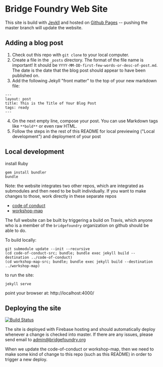 Bridge Foundry Web Site
=======================

This site is build with [Jeykll](https://jekyllrb.com/) and hosted on 
[Github Pages](https://pages.github.com/) -- pushing the master branch will
update the website.


## Adding a blog post

1. Check out this repo with `git clone` to your local computer.
2. Create a file in the `_posts` directory. The format of the file name is
important! It should be `YYYY-MM-DD-first-few-words-or-desc-of-post.md`. The
date is the date that the blog post should appear to have been published on.
3. Add the following Jekyll "front matter" to the top of your new markdown file:
```
---
layout: post
title: This is the Title of Your Blog Post
tags: ready
---
```
4. On the next empty line, compose your post. You can use Markdown tags like `**bold**` or even raw HTML.
5. Follow the steps in the rest of this README for local previewing ("Local development") and deployment of your post


## Local development

install Ruby

```
gem install bundler
bundle
```

Note: the website integrates two other repos, which are integrated as submodules 
and then need to be built individually.  If you want to make changes to those, 
work directly in these separate repos

* [code of conduct](https://github.com/bridgefoundry/code-of-conduct)
* [workshop-map](https://github.com/bridgefoundry/workshop-map)

The full website can be built by triggering a build on Travis, which anyone
who is a member of the `bridgefoundry` organization on github should be able
to do.

To build locally:

```
git submodule update --init --recursive
(cd code-of-conduct-src; bundle; bundle exec jekyll build --destination ../code-of-conduct)
(cd workshop-map-src; bundle; bundle exec jekyll build --destination ../workshop-map)
```


to run the site:

```
jekyll serve
```

point your browser at: http://localhost:4000/


## Deploying the site

[![Build Status](https://travis-ci.org/bridgefoundry/bridgefoundry.github.io.svg?branch=master)](https://travis-ci.org/bridgefoundry/bridgefoundry.github.io)

The site is deployed with Firebase hosting and should automatically deploy
whenever a change is checked into master.  If there are any issues, please
send email to admin@bridgefoundry.org

When we update the code-of-conduct or workshop-map, then we need to make some
kind of change to this repo (such as this README) in order to trigger a new
deploy.
